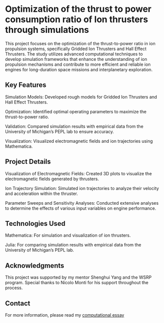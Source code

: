 # Optimization of the thrust to power consumption ratio of Ion thrusters through simulations
This project focuses on the optimization of the thrust-to-power ratio in ion propulsion systems, specifically Gridded Ion Thrusters and Hall Effect Thrusters. The study utilizes advanced computational techniques to develop simulation frameworks that enhance the understanding of ion propulsion mechanisms and contribute to more efficient and reliable ion engines for long-duration space missions and interplanetary exploration.

## Key Features
Simulation Models: Developed rough models for Gridded Ion Thrusters and Hall Effect Thrusters.

Optimization: Identified optimal operating parameters to maximize the thrust-to-power ratio.

Validation: Compared simulation results with empirical data from the University of Michigan’s PEPL lab to ensure accuracy.

Visualization: Visualized electromagnetic fields and ion trajectories using Mathematica.

## Project Details
Visualization of Electromagnetic Fields: Created 3D plots to visualize the electromagnetic fields generated by thrusters.

Ion Trajectory Simulation: Simulated ion trajectories to analyze their velocity and acceleration within the thruster.

Parameter Sweeps and Sensitivity Analyses: Conducted extensive analyses to determine the effects of various input variables on engine performance.

## Technologies Used
Mathematica: For simulation and visualization of ion thrusters.

Julia: For comparing simulation results with empirical data from the University of Michigan’s PEPL lab.

## Acknowledgments
This project was supported by my mentor Shenghui Yang and the WSRP program. Special thanks to Nicolo Monti for his support throughout the process.

## Contact
For more information, please read my [computational essay](https://community.wolfram.com/groups/-/m/t/3217524)
